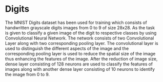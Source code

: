 # Digits
The MNIST Digits dataset has been used for training which consists of handwritten grayscale digits images from 0 to 9 of size 28x28. As the task is given to classify a given image of the digit to respective classes by using Convolutional Neural Network. The network consists of two Convolutional Layer along with two corresponding pooling layer. The convolutional layer is used to distinguish the different aspects of the image and the corresponding pooling layer is used to reduce the spatial size of the image thus enhancing the features of the image. After the reduction of image size, dense layer consisting of 128 neurons are used to classify the features of images along with another dense layer consisting of 10 neurons to identify the image from 0 to 9.
